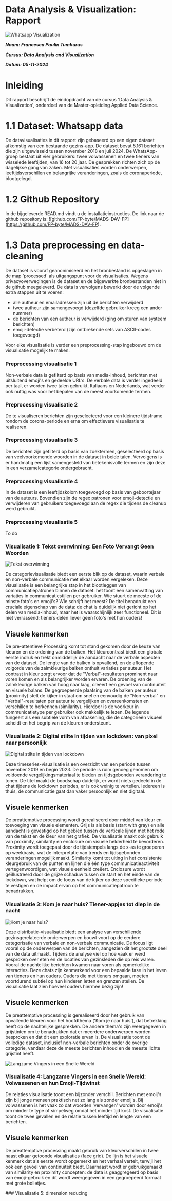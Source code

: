 # Data Analysis & Visualization: Rapport

![Whatsapp Visualization](../img/figure1.png)


***Naam: Francesca Paulin Tumburus***

***Cursus: Data Analysis and Visualization***

***Datum: 05-11-2024***

<div class="page"/>

# Inleiding

Dit rapport beschrijft de eindopdracht van de cursus 'Data Analysis & Visualization', onderdeel van de Master-opleiding Applied Data Science.

# 1.1 Dataset: Whatsapp data

De datavisualisaties in dit rapport zijn gebaseerd op een eigen dataset afkomstig van een bestaande gezins-app. De dataset bevat 5.161 berichten die zijn uitgewisseld tussen november 2018 en juli 2024. De WhatsApp-groep bestaat uit vier gebruikers: twee volwassenen en twee tieners van wisselede leeftijden, van 16 tot 20 jaar. De gesprekken richten zich op de dagelijkse gang van zaken. Met visualisaties worden onderwerpen, leeftijdsverschillen en belangrijke veranderingen, zoals de coronaperiode, blootgelegd.

# 1.2 Github Repository
In de bijgeleverde READ.md vindt u de installatieinstructies. De link naar de github repository is: ![github.com/FP-byte/MADS-DAV-FP] (https://github.com/FP-byte/MADS-DAV-FP).


# 1.3 Data preprocessing en data-cleaning
De dataset is vooraf geanonimiseerd en het bronbestand is opgeslagen in de map 'processed' als uitgangspunt voor de visualisaties. Wegens privacyoverwegingen is de dataset en de bijgewerkte bronbestanden niet in de github meegeleverd. 
De data is vervolgens bewerkt door de volgende extra stappen uit te voeren:
- alle autheur en emailadressen zijn uit de berichten verwijderd 
- twee autheur zijn samengevoegd (dezelfde gebruiker kreeg een ander nummer)
- de berichten van een autheur is verwijderd (ging om sturen van systeem berichten)
- emoji-detectie verbeterd (zijn ontbrekende sets van ASCII-codes toegevoegd)
  
Voor elke visualisatie is verder een preprocessing-stap ingebouwd om de visualisatie mogelijk te maken:
### Preprocessing visualisatie 1
Non-verbale data is gefilterd op basis van media-inhoud, berichten met uitsluitend emoji's en gedeelde URL’s.
De verbale data is verder ingedeeld per taal, er worden twee talen gebruikt, Italiaans en Nederlands, wat verder ook nuttig was voor het bepalen van de meest voorkomende termen.
### Preprocessing visualisatie 2
De te visualiseren berichten zijn geselecteerd voor een kleinere tijdsframe rondom de corona-periode en erna om effectievere visualisatie te realiseren.
### Preprocessing visualisatie 3
De berichten zijn gefilterd op basis van zoektermen, geselecteerd op basis van veelvoorkomende woorden in de dataset in beide talen. Vervolgens is er handmatig een lijst samengesteld van betekenisvolle termen en zijn deze in een verzamelcategorie ondergebracht. 
### Preprocessing visualisatie 4
In de dataset is een leeftijdskolom toegevoegd op basis van geboortejaar van de auteurs. Bovendien zijn de regex patronen voor emoji-detectie en verwijderen van gebruikers toegevoegd aan de regex die tijdens de cleanup werd gebruikt.
### Preprocessing visualisatie 5
To do

<div class="page"/>

### Visualisatie 1: Tekst overwinning: Een Foto Vervangt Geen Woorden
![Tekst overwinning](../img/1_categories_visualization.png)

De categorievisualisatie biedt een eerste blik op de dataset, waarin verbale en non-verbale communicatie met elkaar worden vergeleken. Deze visualisatie is een belangrijke stap in het blootleggen van communicatiepatronen binnen de dataset: het toont een samenvatting van variaties in communicatiestijlen per gebruiker. Wie stuurt de meeste of de minste foto's en emoji's? Wie schrijft het meest?
De titel benadrukt een cruciale eigenschap van de data: de chat is duidelijk niet gericht op het delen van media-inhoud, maar het is waarschijnlijk zeer functioneel. Dit is niet verrassend: tieners delen liever geen foto's met hun ouders!

## Visuele kenmerken
De pre-attentieve Processing komt tot stand gekomen door de keuze van kleuren en de ordening van de balken. Het kleurcontrast biedt een globale eerste indruk en trekt onmiddellijk de aandacht naar de verbale aspecten van de dataset. De lengte van de balken is opvallend, en de aflopende volgorde van de zalmkleurige balken onthult variaties per auteur. Het contrast in kleur zorgt ervoor dat de "Verbal"-resultaten prominent naar voren komen en als belangrijker worden ervaren.
De ordening van de zalmkleurige balken van hoog naar laag, creëert een gevoel van continuïteit en visuele balans. 
De gegroepeerde plaatsing van de balken per auteur (proximity) stelt de kijker in staat om snel en eenvoudig de "Non-verbal" en "Verbal"-resultaten per auteur te vergelijken en overeenkomsten en verschillen te herkennen (similarity). Hierdoor is de voorkeur in communicatietype per gebruiker ook makkelijk te lezen. De legende fungeert als een subtiele vorm van afbakening, die de categorieën visueel scheidt en het begrip van de kleuren ondersteunt.

<div class="page"/>

### Visualisatie 2: Digital stilte in tijden van lockdown: van pixel naar persoonlijk

![Digital stilte in tijden van lockdown](../img/2_timeseries_visualization.png)

Deze timeseries-visualisatie is een overzicht van een periode tussen november 2019 en begin 2023. De periode is ruim genoeg genomen om voldoende vergelijkingsmateriaal te bieden en tijdsgebonden verandering te tonen. De titel maakt de boodschap duidelijk, er wordt niets gedeeld in de chat tijdens de lockdown periodes, er is ook weinig te vertellen. Iedereen is thuis, de communicatie gaat dan vaker persoonlijk en niet digitaal.

## Visuele kenmerken
De preattemptive processing wordt gerealiseerd door middel van kleur en toevoeging van visuele elementen. Grijs is als basis (start with gray) en alle aandacht is gevestigd op het gebied tussen de verticale lijnen met het rode van de tekst en de kleur van het grafiek.
De visualisatie maakt ook gebruik van proximity, similarity en enclosure om visuele helderheid te bevorderen. Proximity wordt toegepast door de tijdstempels langs de x-as te groeperen op weekbasis, wat de interpretatie van trends en tijdsgebonden veranderingen mogelijk maakt. Similarity komt tot uiting in het consistente kleurgebruik van de punten en lijnen die één type communicatieactiviteit vertegenwoordigen, wat visuele eenheid creëert. Enclosure wordt geïllustreerd door de grijze schaduw tussen de start en het einde van de lockdown, wat helpt om de focus van de kijker op deze specifieke periode te vestigen en de impact ervan op het communicatiepatroon te benadrukken.

<div class="page"/>

### Visualisatie 3: Kom je naar huis? Tiener-appjes tot diep in de nacht

![Kom je naar huis?](../img/3_distribution_visualization.png)

Deze distributie-visualisatie biedt een analyse van verschillende gezinsgerelateerde onderwerpen en bouwt voort op de eerdere categorisatie van verbale en non-verbale communicatie. De focus ligt vooral op de onderwerpen van de berichten, aangezien dit het grootste deel van de data uitmaakt. Tijdens de analyse viel op hoe vaak er werd gesproken over eten en de locaties van gezinsleden die op reis waren. Vooral de nachtelijke berichten kwamen naar voren als opmerkelijke interacties. Deze chats zijn kenmerkend voor een bepaalde fase in het leven van tieners en hun ouders. Ouders die met tieners omgaan, moeten voortdurend subtiel op hun kinderen letten en grenzen stellen. De visualisatie laat zien hoeveel ouders hiermee bezig zijn!

## Visuele kenmerken
De preattemptive processing is gerealiseerd door het gebruik van opvallende kleuren voor het hoofdthema ('Kom je naar huis'), dat betrekking heeft op de nachtelijke gesprekken. De andere thema's zijn weergegeven in grijstinten om te benadrukken dat er meerdere onderwerpen worden besproken en dat dit een exploratie ervan is. De visualisatie toont de volledige dataset, inclusief non-verbale berichten onder de overige categorie, vandaar deze de meeste berichten inhoud en de meeste lichte grijstint heeft.

<div class="page"/>

![Langzame Vingers in een Snelle Wereld](../img/4_relationships_visualization.png)

### Visualisatie 4: Langzame Vingers in een Snelle Wereld: Volwassenen en hun Emoji-Tijdwinst
De relaties visualisatie toont een bijzonder verschil. Berichten met emoij's zijn bij jonge mensen praktisch net zo lang als zonder emoij's. Bij volwassenen is het vaak zo dat woorden 'vervangen' worden door emoij's om minder te type of simpelweg omdat het minder tijd kost. De visualisatie toont de twee gevallen en de relatie tussen leeftijd en lengte van een berichten.

## Visuele kenmerken
De preattemptive processing maakt gebruik van kleurverschillen in twee naast elkaar getoonde visualisaties (face grid). De lijn is het visuele kenmerk dat als eerste wordt opgemerkt en het verhaal vertelt, terwijl het ook een gevoel van continuïteit biedt. Daarnaast wordt er gebruikgemaakt van similarity en proximity concepten: de data is geaggregeerd op basis van emoji-gebruik en dit wordt weergegeven in een gegroepeerd formaat met grote bolletjes.

<div class="page"/>
### Visualisatie 5: dimension reducing

